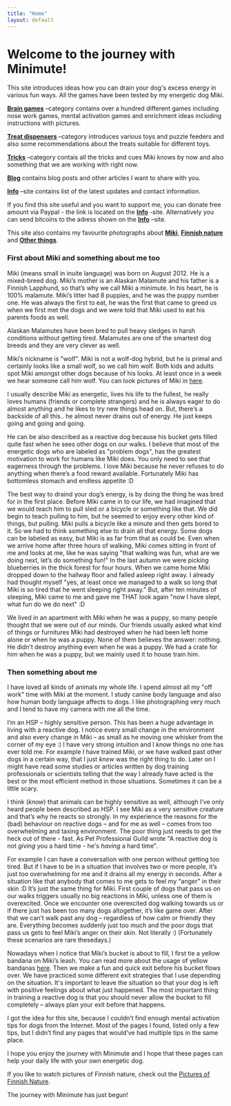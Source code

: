 ```yaml
---
title: "Home"
layout: default
---
```


# Welcome to the journey with Minimute!

This site introduces ideas how you can drain your dog's excess energy in various fun ways. All the games have been tested by my energetic dog Miki.

[**Brain games**](/en/brain-games/) –category contains over a hundred different games including nose work games, mental activation games and enrichment ideas including instructions with pictures.

[**Treat dispensers**](/en/treat-dispensers/) –category introduces various toys and puzzle feeders and also some recommendations about the treats suitable for different toys.

[**Tricks**](/en/tricks/) –category contais all the tricks and cues Miki knows by now and also something that we are working with right now.

[**Blog**](/en/blog) contains blog posts and other articles I want to share with you.

[**Info**](/en/info/) –site contains list of the latest updates and contact information.

If you find this site useful and you want to support me, you can donate free amount via Paypal - the link is located on the [**Info**](/en/info/) -site. Alternatively you can send bitcoins to the adress shown on the [**Info**](/en/info/) –site.

This site also contains my favourite photographs about [**Miki**](/en/photography/pictures-of-miki/), [**Finnish nature**](/en/photography/finnish-nature/) and [**Other things**](/en/photography/abstract-other).

### First about Miki and something about me too

Miki (means small in inuite language) was born on August 2012. He is a mixed-breed dog. Miki’s mother is an Alaskan Malamute and his father is a Finnish Lapphund, so that’s why we call Miki a minimute. In his heart, he is 100% malamute. Miki’s litter had 8 puppies, and he was the puppy number one. He was always the first to eat, he was the first that came to greed us when we first met the dogs and we were told that Miki used to eat his parents foods as well.

Alaskan Malamutes have been bred to pull heavy sledges in harsh conditions without getting tired. Malamutes are one of the smartest dog breeds and they are very clever as well.

Miki’s nickname is "wolf". Miki is not a wolf-dog hybrid, but he is primal and certainly looks like a small wolf, so we call him wolf. Both kids and adults spot Miki amongst other dogs because of his looks. At least once in a week we hear someone call him wolf. You can look pictures of Miki in [here](/en/photography/pictures-of-miki/).

I usually describe Miki as energetic, lives his life to the fullest, he really loves humans (friends or complete strangers) and he is always eager to do almost anything and he likes to try new things head on. But, there’s a backside of all this.. he almost never drains out of energy. He just keeps going and going and going.

He can be also described as a reactive dog because his bucket gets filled quite fast when he sees other dogs on our walks. I believe that most of the energetic dogs who are labeled as "problem dogs", has the greatest motivation to work for humans like Miki does. You only need to see that eagerness through the problems. I love Miki because he never refuses to do anything when there’s a food reward available. Fortunately Miki has bottomless stomach and endless appetite :D

The best way to draind your dog’s energy, is by doing the thing he was bred for in the first place. Before Miki came in to our life, we had imagined that we would teach him to pull sled or a bicycle or something like that. We did begin to teach pulling to him, but he seemed to enjoy every other kind of things, but pulling. Miki pulls a bicycle like a minute and then gets bored to it. So we had to think something else to drain all that energy.
Some dogs can be labeled as easy, but Miki is as far from that as could be. Even when we arrive home after three hours of walking, Miki comes sitting in front of me and looks at me, like he was saying "that walking was fun, what are we doing next, let’s do something fun!" In the last autumn we were picking blueberries in the thick forest for four hours. When we came home Miki dropped down to the hallway floor and falled asleep right away. I already had thought myself "yes, at least once we managed to a walk so long that Miki is so tired that he went sleeping right away." But, after ten minutes of sleeping, Miki came to me and gave me THAT look again "now I have slept, what fun do we do next" :D

We lived in an apartment with Miki when he was a puppy, so many people thought that we were out of our minds. Our friends usually asked what kind of things or furnitures Miki had destroyed when he had been left home alone or when he was a puppy. None of them believes the answer: nothing. He didn’t destroy anything even when he was a puppy. We had a crate for him when he was a puppy, but we mainly used it to house train him.

### Then something about me

I have loved all kinds of animals my whole life. I spend almost all my "off work" time with Miki at the moment. I study canine body language and also how human body language affects to dogs. I like photographing very much and I tend to have my camera with me all the time.

I’m an HSP – highly sensitive person. This has been a huge advantage in living with a reactive dog. I notice every small change in the environment and also every change in Miki – as small as he moving one whisker from the corner of my eye :) I have very strong intuition and I *know* things no one has ever told me. For example I have trained Miki, or we have walked past other dogs in a certain way, that I just *knew* was the right thing to do. Later on I might have read some studies or articles written by dog training professionals or scientists telling that the way I already have acted is the best or the most efficient method in those situations. Sometimes it can be a little scary.

I think (*know*) that animals can be highly sensitive as well, although I’ve only heard people been described as HSP. I see Miki as a very sensitive creature and that’s why he reacts so strongly. In my experience the reasons for the (bad) behaviour on reactive dogs – and for me as well – comes from too overwhelming and taxing environment. The poor thing just needs to get the heck out of there - fast. As Pet Professional Guild wrote "A reactive dog is not *giving* you a hard time - he's *having* a hard time".

For example I can have a conversation with one person without getting too tired. But if I have to be in a situation that involves two or more people, it’s just too overwhelming for me and it drains all my energy in seconds. After a situation like that anybody that comes to me gets to feel my “anger” in their skin :D It’s just the same thing for Miki. First couple of dogs that pass us on our walks triggers usually no big reactions in Miki, unless one of them is overexcited. Once we encounter one overexcited dog walking towards us or if there just has been too many dogs altogether, it’s like game over. After that we can’t walk past any dog – regardless of how calm or friendly they are. Everything becomes suddenly just too much and the poor dogs that pass us gets to feel Miki’s anger on their skin. Not literally :) (Fortunately these scenarios are rare thesedays.)

Nowadays when I notice that Miki’s bucket is about to fill, I first tie a yellow bandana on Miki’s leash. You can read more about the usage of yellow bandanas [here](https://minimuutti.com/en/blog/please-give-space-to-dogs-wearing-yellow-bandanas/). Then we make a fun and quick exit before his bucket flows over. We have practiced some different exit strategies that I use depending on the situation. It's important to leave the situation so that your dog is left with positive feelings about what just happened. The most important thing in training a reactive dog is that you should never allow the bucket to fill completely – always plan your exit before that happens.

I got the idea for this site, because I couldn’t find enough mental activation tips for dogs from the Internet. Most of the pages I found, listed only a few tips, but I didn’t find any pages that would’ve had multiple tips in the same place.

I hope you enjoy the journey with Minimute and I hope that these pages can help your daily life with your own energetic dog.

If you like to watch pictures of Finnish nature, check out the [Pictures of Finnish Nature](/en/photography/finnish-nature/).

The journey with Minimute has just begun!
